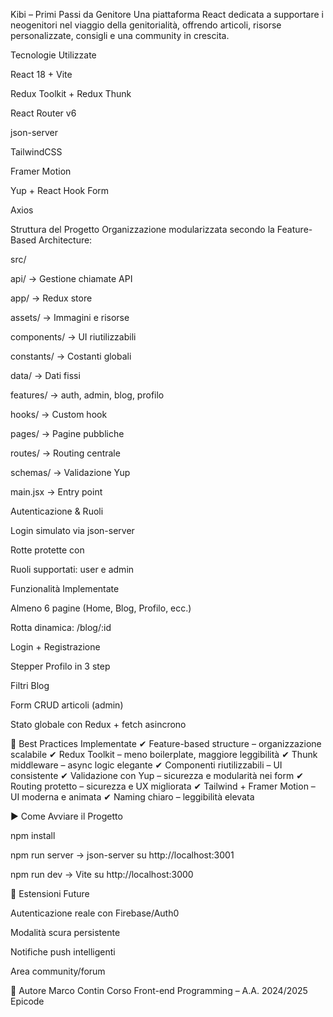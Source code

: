 Kibi – Primi Passi da Genitore
Una piattaforma React dedicata a supportare i neogenitori nel viaggio della genitorialità, offrendo articoli, risorse personalizzate, consigli e una community in crescita.

Tecnologie Utilizzate

React 18 + Vite

Redux Toolkit + Redux Thunk

React Router v6

json-server

TailwindCSS

Framer Motion

Yup + React Hook Form

Axios

Struttura del Progetto
Organizzazione modularizzata secondo la Feature-Based Architecture:

src/

api/ → Gestione chiamate API

app/ → Redux store

assets/ → Immagini e risorse

components/ → UI riutilizzabili

constants/ → Costanti globali

data/ → Dati fissi

features/ → auth, admin, blog, profilo

hooks/ → Custom hook

pages/ → Pagine pubbliche

routes/ → Routing centrale

schemas/ → Validazione Yup

main.jsx → Entry point


Autenticazione & Ruoli

Login simulato via json-server

Rotte protette con <ProtectedRoute />

Ruoli supportati: user e admin


Funzionalità Implementate

Almeno 6 pagine (Home, Blog, Profilo, ecc.)

Rotta dinamica: /blog/:id

Login + Registrazione

Stepper Profilo in 3 step

Filtri Blog

Form CRUD articoli (admin)

Stato globale con Redux + fetch asincrono

📐 Best Practices Implementate
✔ Feature-based structure – organizzazione scalabile
✔ Redux Toolkit – meno boilerplate, maggiore leggibilità
✔ Thunk middleware – async logic elegante
✔ Componenti riutilizzabili – UI consistente
✔ Validazione con Yup – sicurezza e modularità nei form
✔ Routing protetto – sicurezza e UX migliorata
✔ Tailwind + Framer Motion – UI moderna e animata
✔ Naming chiaro – leggibilità elevata

▶️ Come Avviare il Progetto

npm install

npm run server → json-server su http://localhost:3001

npm run dev → Vite su http://localhost:3000

🔮 Estensioni Future

Autenticazione reale con Firebase/Auth0

Modalità scura persistente

Notifiche push intelligenti

Area community/forum

🧠 Autore
Marco Contin
Corso Front-end Programming – A.A. 2024/2025
Epicode